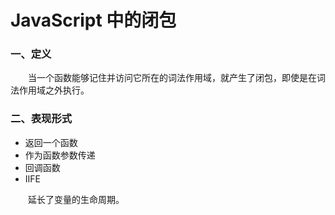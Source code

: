 # JavaScript 中的闭包

### 一、定义

  &emsp;&emsp;当一个函数能够记住并访问它所在的词法作用域，就产生了闭包，即使是在词法作用域之外执行。

### 二、表现形式

  - 返回一个函数
  - 作为函数参数传递
  - 回调函数
  - IIFE

  &emsp;&emsp;延长了变量的生命周期。